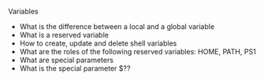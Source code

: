 Variables
* What is the difference between a local and a global variable
* What is a reserved variable
* How to create, update and delete shell variables
* What are the roles of the following reserved variables: HOME, PATH, PS1
* What are special parameters
* What is the special parameter $??
